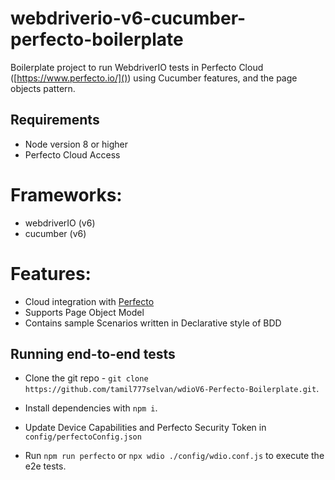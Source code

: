 # webdriverio-v6-cucumber-perfecto-boilerplate

Boilerplate project to run WebdriverIO tests in Perfecto Cloud ([https://www.perfecto.io/]()) using Cucumber features, and the page objects pattern.

## Requirements

- Node version 8 or higher
- Perfecto Cloud Access

# Frameworks:
- webdriverIO (v6)
- cucumber (v6)

# Features:
- Cloud integration with [Perfecto](https://www.perfecto.io/)
- Supports Page Object Model
- Contains sample Scenarios written in Declarative style of BDD

## Running end-to-end tests

- Clone the git repo - `git clone https://github.com/tamil777selvan/wdioV6-Perfecto-Boilerplate.git`.

- Install dependencies with `npm i`.

- Update Device Capabilities and Perfecto Security Token in `config/perfectoConfig.json`

- Run `npm run perfecto` or `npx wdio ./config/wdio.conf.js` to execute the e2e tests.
